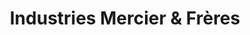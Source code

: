 ---
title: "Industries Mercier & Frères"
url: /grande-riviere/industries-mercier-und-freres/
shop: Eisenwaren
---